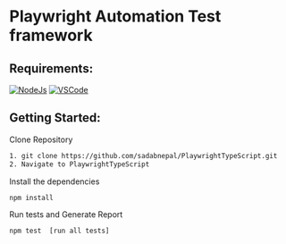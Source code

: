 # Playwright Automation Test framework

## Requirements:

[![NodeJs](https://img.shields.io/badge/-NodeJS-%23339933?logo=npm)](https://nodejs.org/en/download/)
[![VSCode](https://img.shields.io/badge/-Visual%20Studio%20Code-%233178C6?logo=visual-studio-code)](https://code.visualstudio.com/download)

## Getting Started:

Clone Repository

```bash
1. git clone https://github.com/sadabnepal/PlaywrightTypeScript.git
2. Navigate to PlaywrightTypeScript
```

Install the dependencies

```bash
npm install
```

Run tests and Generate Report

```bash
npm test  [run all tests]
```
